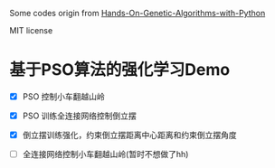 Some codes origin from [Hands-On-Genetic-Algorithms-with-Python](https://github.com/PacktPublishing/Hands-On-Genetic-Algorithms-with-Python/)

MIT license



# 基于PSO算法的强化学习Demo
- [x] PSO 控制小车翻越山岭

- [x] PSO 训练全连接网络控制倒立摆

- [x] 倒立摆训练强化，约束倒立摆距离中心距离和约束倒立摆角度

- [ ] 全连接网络控制小车翻越山岭(暂时不想做了hh)

